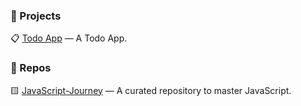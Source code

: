 ### 🚀 Projects
📋 [Todo App](https://github.com/yourusername/project1) — A Todo App.
<!-- - 🔗 [Project 2](https://github.com/yourusername/project2) — Brief description of Project 2 -->
<!-- - 🔗 [Project 3](https://github.com/yourusername/project3) — Brief description of Project 3 -->

### 📁 Repos
🟨 [JavaScript-Journey](https://github.com/faraazkhan20/JavaScript-Journey) — A curated repository to master JavaScript.
<!-- 🟨 [JavaScript-Journey](https://github.com/faraazkhan20/JavaScript-Journey) — A repository to learn JavaScript -->
<!-- 🟨 [JavaScript-Journey](https://github.com/faraazkhan20/JavaScript-Journey) — A repository to learn JavaScript -->

<!-- - 🚀 **[Project 1](https://github.com/yourusername/project1)** — Brief one-liner
- 🎯 **[Project 2](https://github.com/yourusername/project2)** — Brief one-liner
- 🛠️ **[Project 3](https://github.com/yourusername/project3)** — Brief one-liner
- 💬 **[Chat App](https://github.com/yourusername/chat-app)** — Real-time messaging with auth
- 📅 **[Task Planner](https://github.com/yourusername/task-planner)** — Full CRUD productivity tool
- 🖼️ **[Portfolio Site](https://github.com/yourusername/portfolio)** — Personal site with projects
➡️ *Check the pinned ones too above!* -->
